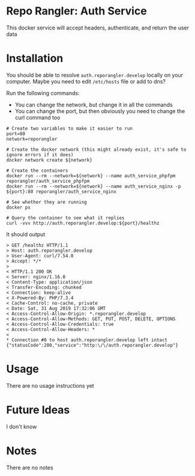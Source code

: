 # Repo Rangler: Auth Service

This docker service will accept headers, authenticate, and return the user data

# Installation

You should be able to resolve `auth.reporangler.develop` locally on your computer. 
Maybe you need to edit `/etc/hosts` file or add to dns?

Run the following commands:
- You can change the network, but change it in all the commands
- You can change the port, but then obviously you need to change the curl command too
```
# Create two variables to make it easier to run
port=80
network=reporangler

# Create the docker network (this might already exist, it's safe to ignore errors if it does)
docker network create ${network}

# Create the containers
docker run --rm --network=${network} --name auth_service_phpfpm reporangler/auth_service_phpfpm
docker run --rm --network=${network} --name auth_service_nginx -p ${port}:80 reporangler/auth_service_nginx

# See whether they are running
docker ps

# Query the container to see what it replies
curl -vvv http://auth.reporangler.develop:${port}/healthz
```

It should output
```
> GET /healthz HTTP/1.1
> Host: auth.reporangler.develop
> User-Agent: curl/7.54.0
> Accept: */*
> 
< HTTP/1.1 200 OK
< Server: nginx/1.16.0
< Content-Type: application/json
< Transfer-Encoding: chunked
< Connection: keep-alive
< X-Powered-By: PHP/7.3.4
< Cache-Control: no-cache, private
< Date: Sat, 31 Aug 2019 17:32:06 GMT
< Access-Control-Allow-Origin: *.reporangler.develop
< Access-Control-Allow-Methods: GET, PUT, POST, DELETE, OPTIONS
< Access-Control-Allow-Credentials: true
< Access-Control-Allow-Headers: *
< 
* Connection #0 to host auth.reporangler.develop left intact
{"statusCode":200,"service":"http:\/\/auth.reporangler.develop"} 
```

# Usage

There are no usage instructions yet

# Future Ideas 

I don't know

# Notes

There are no notes
